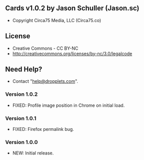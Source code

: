 ## Cards v1.0.2 by Jason Schuller (Jason.sc)
- Copyright Circa75 Media, LLC (Circa75.co)

## License
- Creative Commons - CC BY-NC
- http://creativecommons.org/licenses/by-nc/3.0/legalcode

## Need Help?
- Contact "help@dropplets.com".

### Version 1.0.2
- FIXED: Profile image position in Chrome on initial load.

### Version 1.0.1
- FIXED: Firefox permalink bug.

### Version 1.0.0
- NEW: Initial release.